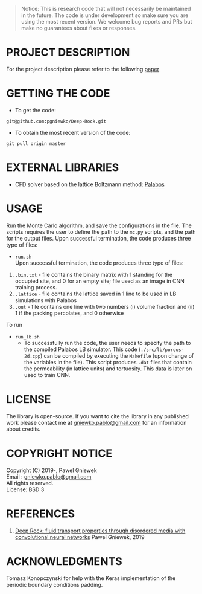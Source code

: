 >Notice: This is research code that will not necessarily be maintained in the future.
>The code is under development so make sure you are using the most recent version.
>We welcome bug reports and PRs but make no guarantees about fixes or responses.

PROJECT DESCRIPTION
==================================================
For the project description please refer to the following [paper](./paper/Deep_Rock.pdf)

GETTING THE CODE
==================================================
* To get the code:
```
git@github.com:pgniewko/Deep-Rock.git
```

* To obtain the most recent version of the code:
```
git pull origin master
```

EXTERNAL LIBRARIES
================
* CFD solver based on the lattice Boltzmann method: [Palabos](http://www.palabos.org/)

USAGE
=====

Run the Monte Carlo algorithm, and save the configurations in the file. The scripts requires the user to define the path to the `mc.py` scripts, and the path for the output files. Upon successful termination, the code produces three type of files:
* ```run.sh```        
Upon successful termination, the code produces three type of files:       
1. `.bin.txt` - file contains the binary matrix with 1 standing for the occupied site, and 0 for an empty site; file used as an image in CNN training process.          
2. `.lattice` - file contains the lattice saved in 1 line to be used in LB simulations with Palabos    
3. `.out` - file contains one line with two numbers (i) volume fraction and (ii) 1 if the packing percolates, and 0 otherwise

To run 
* ```run_lb.sh``` 
    * To successfully run the code, the user needs to specify the path to the compiled Palabos LB simulator. This code (`./src/lb/porous-2d.cpp`) can be compiled by executing the `Makefile` (upon change of the variables in the file).
This script produces `.dat` files that contain the permeability (in lattice units) and tortuosity. This data is later on used to train CNN.      


LICENSE
=======
The library is open-source. If you want to cite the library in any published work please contact me at gniewko.pablo@gmail.com for an information about credits.

COPYRIGHT NOTICE
================
Copyright (C) 2019-, Pawel Gniewek  
Email : gniewko.pablo@gmail.com  
All rights reserved.  
License: BSD 3  

REFERENCES
==========
1. [Deep Rock: fluid transport properties through disordered media with convolutional neural networks](./paper/Deep_Rock.pdf) Pawel Gniewek, 2019 


ACKNOWLEDGMENTS
===============
Tomasz Konopczynski for help with the Keras implementation of the periodic boundary conditions padding.
